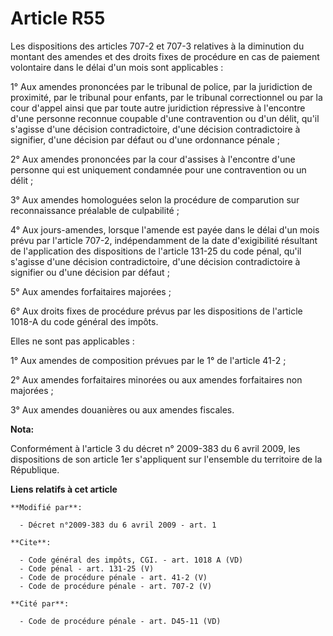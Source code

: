 # Article R55

Les dispositions des articles 707-2 et 707-3 relatives à la diminution du montant des amendes et des droits fixes de
procédure en cas de paiement volontaire dans le délai d'un mois sont applicables : 

1° Aux amendes prononcées par le tribunal de police, par la juridiction de proximité, par le tribunal pour enfants, par le
tribunal correctionnel ou par la cour d'appel ainsi que par toute autre juridiction répressive à l'encontre d'une personne
reconnue coupable d'une contravention ou d'un délit, qu'il s'agisse d'une décision contradictoire, d'une décision
contradictoire à signifier, d'une décision par défaut ou d'une ordonnance pénale ; 

2° Aux amendes prononcées par la cour d'assises à l'encontre d'une personne qui est uniquement condamnée pour une
contravention ou un délit ; 

3° Aux amendes homologuées selon la procédure de comparution sur reconnaissance préalable de culpabilité ; 

4° Aux jours-amendes, lorsque l'amende est payée dans le délai d'un mois prévu par l'article 707-2, indépendamment de la date
d'exigibilité résultant de l'application des dispositions de l'article 131-25 du code pénal, qu'il s'agisse d'une décision
contradictoire, d'une décision contradictoire à signifier ou d'une décision par défaut ; 

5° Aux amendes forfaitaires majorées ; 

6° Aux droits fixes de procédure prévus par les dispositions de l'article 1018-A du code général des impôts. 

Elles ne sont pas applicables : 

1° Aux amendes de composition prévues par le 1° de l'article 41-2 ; 

2° Aux amendes forfaitaires minorées ou aux amendes forfaitaires non majorées ; 

3° Aux amendes douanières ou aux amendes fiscales.

**Nota:**

Conformément à l'article 3 du décret n° 2009-383 du 6 avril 2009, les dispositions de son article 1er s'appliquent sur
l'ensemble du territoire de la République.

**Liens relatifs à cet article**

	**Modifié par**:

	  - Décret n°2009-383 du 6 avril 2009 - art. 1

	**Cite**:

	  - Code général des impôts, CGI. - art. 1018 A (VD)
	  - Code pénal - art. 131-25 (V)
	  - Code de procédure pénale - art. 41-2 (V)
	  - Code de procédure pénale - art. 707-2 (V)

	**Cité par**:

	  - Code de procédure pénale - art. D45-11 (VD)
